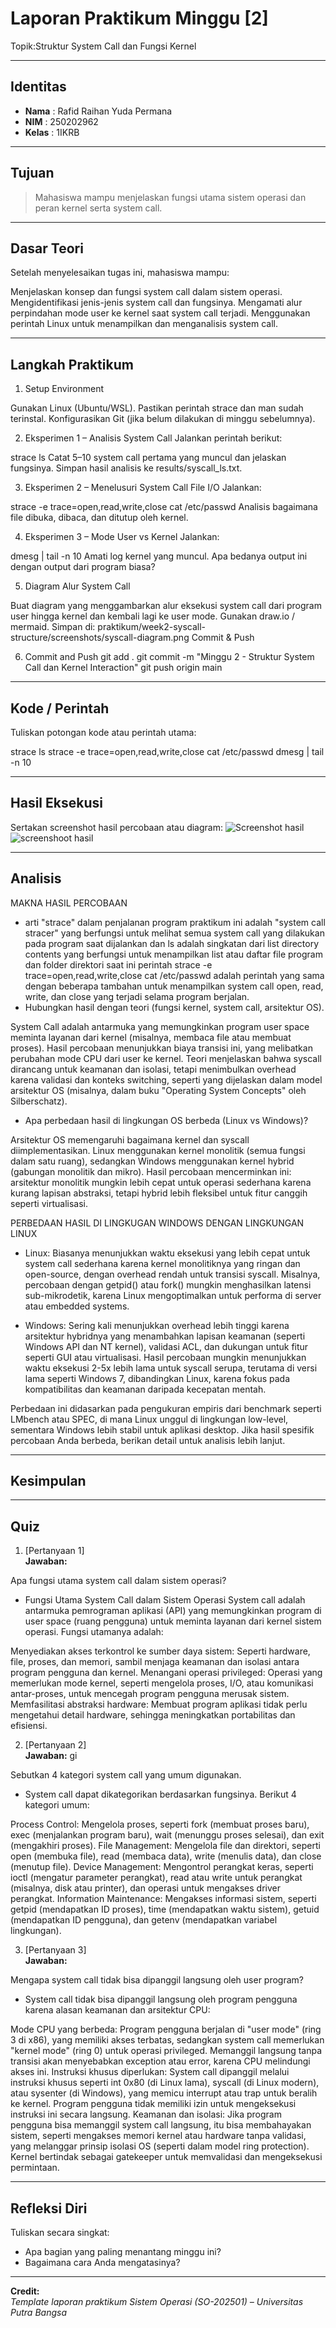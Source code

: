 
# Laporan Praktikum Minggu [2]
Topik:Struktur System Call dan Fungsi Kernel

---

## Identitas
- **Nama**  : Rafid Raihan Yuda Permana
- **NIM**   : 250202962
- **Kelas** : 1IKRB

---

## Tujuan 
> Mahasiswa mampu menjelaskan fungsi utama sistem operasi dan peran kernel serta system call.

---

## Dasar Teori
Setelah menyelesaikan tugas ini, mahasiswa mampu:

Menjelaskan konsep dan fungsi system call dalam sistem operasi.
Mengidentifikasi jenis-jenis system call dan fungsinya.
Mengamati alur perpindahan mode user ke kernel saat system call terjadi.
Menggunakan perintah Linux untuk menampilkan dan menganalisis system call.

---

## Langkah Praktikum

1. Setup Environment

Gunakan Linux (Ubuntu/WSL).
Pastikan perintah strace dan man sudah terinstal.
Konfigurasikan Git (jika belum dilakukan di minggu sebelumnya).

2. Eksperimen 1 – Analisis System Call Jalankan perintah berikut:

strace ls
Catat 5–10 system call pertama yang muncul dan jelaskan fungsinya.
Simpan hasil analisis ke results/syscall_ls.txt.

3. Eksperimen 2 – Menelusuri System Call File I/O Jalankan:

strace -e trace=open,read,write,close cat /etc/passwd
Analisis bagaimana file dibuka, dibaca, dan ditutup oleh kernel.

4. Eksperimen 3 – Mode User vs Kernel Jalankan:

dmesg | tail -n 10
Amati log kernel yang muncul. Apa bedanya output ini dengan output dari program biasa?

5. Diagram Alur System Call

Buat diagram yang menggambarkan alur eksekusi system call dari program user hingga kernel dan kembali lagi ke user mode.
Gunakan draw.io / mermaid.
Simpan di:
praktikum/week2-syscall-structure/screenshots/syscall-diagram.png
Commit & Push

6. Commit and Push 
git add .
git commit -m "Minggu 2 - Struktur System Call dan Kernel Interaction"
git push origin main

---

## Kode / Perintah
Tuliskan potongan kode atau perintah utama:

strace ls
strace -e trace=open,read,write,close cat /etc/passwd
dmesg | tail -n 10


---

## Hasil Eksekusi
Sertakan screenshot hasil percobaan atau diagram:
![Screenshot hasil](./screenshots/linux%20week%202%20(2).png)
![screenshoot hasil](./screenshots/linux%20week%202.png)


---

## Analisis

MAKNA HASIL PERCOBAAN

- arti "strace" dalam penjalanan program praktikum ini adalah "system call stracer" yang berfungsi untuk melihat semua system call yang dilakukan pada program saat dijalankan dan ls adalah singkatan dari list directory contents yang berfungsi untuk menampilkan list atau daftar file program dan folder direktori saat ini
  perintah strace -e trace=open,read,write,close cat /etc/passwd adalah perintah yang sama dengan beberapa tambahan untuk menampilkan system call open, read, write, dan close yang terjadi selama program berjalan.
- Hubungkan hasil dengan teori (fungsi kernel, system call, arsitektur OS).  

System Call adalah antarmuka yang memungkinkan program user space meminta layanan dari kernel (misalnya, membaca file atau membuat proses). Hasil percobaan menunjukkan biaya transisi ini, yang melibatkan perubahan mode CPU dari user ke kernel. Teori menjelaskan bahwa syscall dirancang untuk keamanan dan isolasi, tetapi menimbulkan overhead karena validasi dan konteks switching, seperti yang dijelaskan dalam model arsitektur OS (misalnya, dalam buku "Operating System Concepts" oleh Silberschatz).
- Apa perbedaan hasil di lingkungan OS berbeda (Linux vs Windows)?  

Arsitektur OS memengaruhi bagaimana kernel dan syscall diimplementasikan. Linux menggunakan kernel monolitik (semua fungsi dalam satu ruang), sedangkan Windows menggunakan kernel hybrid (gabungan monolitik dan mikro). Hasil percobaan mencerminkan ini: arsitektur monolitik mungkin lebih cepat untuk operasi sederhana karena kurang lapisan abstraksi, tetapi hybrid lebih fleksibel untuk fitur canggih seperti virtualisasi.


PERBEDAAN HASIL DI LINGKUGAN WINDOWS DENGAN LINGKUNGAN LINUX

- Linux: Biasanya menunjukkan waktu eksekusi yang lebih cepat untuk system call sederhana karena kernel monolitiknya yang ringan dan open-source, dengan overhead rendah untuk transisi syscall. Misalnya, percobaan dengan getpid() atau fork() mungkin menghasilkan latensi sub-mikrodetik, karena Linux mengoptimalkan untuk performa di server atau embedded systems.

- Windows: Sering kali menunjukkan overhead lebih tinggi karena arsitektur hybridnya yang menambahkan lapisan keamanan (seperti Windows API dan NT kernel), validasi ACL, dan dukungan untuk fitur seperti GUI atau virtualisasi. Hasil percobaan mungkin menunjukkan waktu eksekusi 2-5x lebih lama untuk syscall serupa, terutama di versi lama seperti Windows 7, dibandingkan Linux, karena fokus pada kompatibilitas dan keamanan daripada kecepatan mentah.

Perbedaan ini didasarkan pada pengukuran empiris dari benchmark seperti LMbench atau SPEC, di mana Linux unggul di lingkungan low-level, sementara Windows lebih stabil untuk aplikasi desktop. Jika hasil spesifik percobaan Anda berbeda, berikan detail untuk analisis lebih lanjut.

---

## Kesimpulan


---

## Quiz
1. [Pertanyaan 1]  
   **Jawaban:**  

Apa fungsi utama system call dalam sistem operasi?

- Fungsi Utama System Call dalam Sistem Operasi
System call adalah antarmuka pemrograman aplikasi (API) yang memungkinkan program di user space (ruang pengguna) untuk meminta layanan dari kernel sistem operasi. Fungsi utamanya adalah:

Menyediakan akses terkontrol ke sumber daya sistem: Seperti hardware, file, proses, dan memori, sambil menjaga keamanan dan isolasi antara program pengguna dan kernel.
Menangani operasi privileged: Operasi yang memerlukan mode kernel, seperti mengelola proses, I/O, atau komunikasi antar-proses, untuk mencegah program pengguna merusak sistem.
Memfasilitasi abstraksi hardware: Membuat program aplikasi tidak perlu mengetahui detail hardware, sehingga meningkatkan portabilitas dan efisiensi.

2. [Pertanyaan 2]  
   **Jawaban:**  gi

Sebutkan 4 kategori system call yang umum digunakan.

   - System call dapat dikategorikan berdasarkan fungsinya. Berikut 4 kategori umum:

Process Control: Mengelola proses, seperti fork (membuat proses baru), exec (menjalankan program baru), wait (menunggu proses selesai), dan exit (mengakhiri proses).
File Management: Mengelola file dan direktori, seperti open (membuka file), read (membaca data), write (menulis data), dan close (menutup file).
Device Management: Mengontrol perangkat keras, seperti ioctl (mengatur parameter perangkat), read atau write untuk perangkat (misalnya, disk atau printer), dan operasi untuk mengakses driver perangkat.
Information Maintenance: Mengakses informasi sistem, seperti getpid (mendapatkan ID proses), time (mendapatkan waktu sistem), getuid (mendapatkan ID pengguna), dan getenv (mendapatkan variabel lingkungan).


3. [Pertanyaan 3]  
   **Jawaban:**  


Mengapa system call tidak bisa dipanggil langsung oleh user program?

   - System call tidak bisa dipanggil langsung oleh program pengguna karena alasan keamanan dan arsitektur CPU:

Mode CPU yang berbeda: Program pengguna berjalan di "user mode" (ring 3 di x86), yang memiliki akses terbatas, sedangkan system call memerlukan "kernel mode" (ring 0) untuk operasi privileged. Memanggil langsung tanpa transisi akan menyebabkan exception atau error, karena CPU melindungi akses ini.
Instruksi khusus diperlukan: System call dipanggil melalui instruksi khusus seperti int 0x80 (di Linux lama), syscall (di Linux modern), atau sysenter (di Windows), yang memicu interrupt atau trap untuk beralih ke kernel. Program pengguna tidak memiliki izin untuk mengeksekusi instruksi ini secara langsung.
Keamanan dan isolasi: Jika program pengguna bisa memanggil system call langsung, itu bisa membahayakan sistem, seperti mengakses memori kernel atau hardware tanpa validasi, yang melanggar prinsip isolasi OS (seperti dalam model ring protection). Kernel bertindak sebagai gatekeeper untuk memvalidasi dan mengeksekusi permintaan.

---

## Refleksi Diri
Tuliskan secara singkat:
- Apa bagian yang paling menantang minggu ini?  
- Bagaimana cara Anda mengatasinya?  

---

**Credit:**  
_Template laporan praktikum Sistem Operasi (SO-202501) – Universitas Putra Bangsa_
